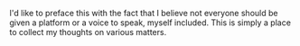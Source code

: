 I'd like to preface this with the fact that I believe not everyone should be given a platform or a voice to speak, myself included. This is simply a place to collect my thoughts on various matters.
